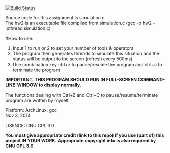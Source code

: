 [![Build Status](https://travis-ci.org/zeruniverse/generator_consumer_simulation.svg?branch=master)](https://travis-ci.org/zeruniverse/generator_consumer_simulation)    
  
Source code for this assignment is simulation.c  
The hw2 is an executable file compiled from simulation.c (gcc -o hw2 -lpthread simulation.c)  
  
  
#How to use:  
1. Input 1 to run or 2 to set your number of tools & operators  
2. The program then generates threads to simulate this situation and the status will be output to the screen (refresh every 500ms)  
3. Use combination key ctrl+z to pause/resume the program and ctrl+c to terminate the program  
  
  
**IMPORTANT: THIS PROGRAM SHOULD RUN IN FULL-SCREEN COMMAND-LINE-WINDOW to display normally.**  
  
The functions dealing with Ctrl+Z and Ctrl+C to pause/resume/terminate program are written by myself.   
  
Platform: ArchLinux, gcc  
Nov 3, 2014  
  
LISENCE: GNU GPL 3.0
  
**You must give appropriate credit (link to this repo) if you use (part of) this project IN YOUR WORK. Appropriate copyright info is also required by GNU GPL 3.0**
